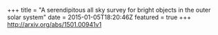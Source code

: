+++
title = "A serendipitous all sky survey for bright objects in the outer solar   system"
date = 2015-01-05T18:20:46Z
featured = true
+++
http://arxiv.org/abs/1501.00941v1
